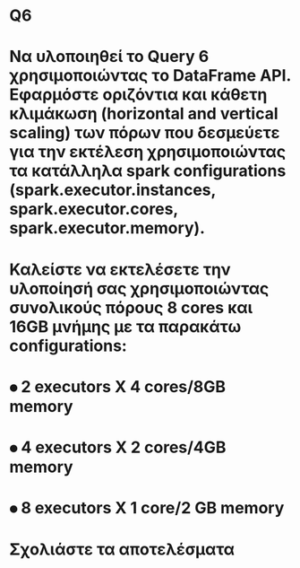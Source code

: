 # Q6
# Nα υλοποιηθεί το Query 6 χρησιμοποιώντας τo DataFrame API. Εφαρμόστε οριζόντια και κάθετη κλιμάκωση (horizontal and vertical scaling) των πόρων που δεσμεύετε για την εκτέλεση χρησιμοποιώντας τα κατάλληλα spark configurations (spark.executor.instances, spark.executor.cores, spark.executor.memory). 
# Καλείστε να εκτελέσετε την υλοποίησή σας χρησιμοποιώντας συνολικούς πόρους 8 cores και 16GB μνήμης με τα παρακάτω configurations:
# ⦁	2 executors X 4 cores/8GB memory
# ⦁	4 executors X 2 cores/4GB memory
# ⦁	8 executors X 1 core/2 GB memory
# Σχολιάστε τα αποτελέσματα


